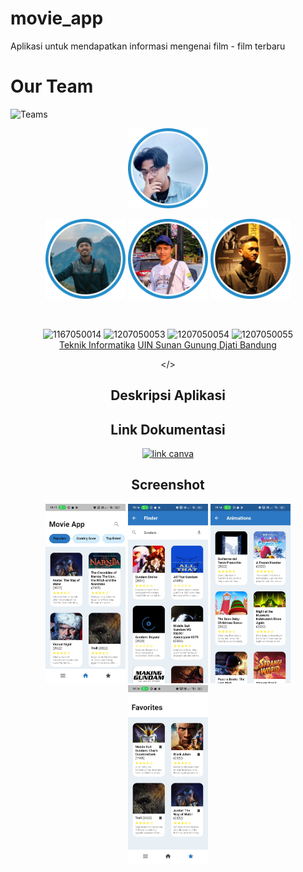 # movie_app

Aplikasi untuk mendapatkan informasi  mengenai film - film terbaru

# Our Team

![Teams](https://img.shields.io/badge/Our%20Team-Team%201-blue)

<div align='center' >

<img src="img/33.jpg" width="128"/> <div style="width:50px;"></div>
<img src="img/11.png" width="128"/>
<img src="img/44.jpg" width="128"/>
<img src="img/22.jpg" width="128"/>

<br>

![1167050014](https://img.shields.io/badge/1167050014-Aji%20Nugraha%20Hidayat-orange)
![1207050053](https://img.shields.io/badge/1207050053-Irpan%20Ibnu%20Solih-orange)
![1207050054](https://img.shields.io/badge/1207050054-Ivan%20Wijayana-orange)
![1207050055](https://img.shields.io/badge/1207050055-Jalalul%20Mu'ti-orange)
<br> [Teknik Informatika](http://if.uinsgd.ac.id/) [UIN Sunan Gunung Djati Bandung](https://uinsgd.ac.id/)

</>


## Deskripsi Aplikasi

## Link Dokumentasi

<div align="center">

[![link canva](https://img.shields.io/badge/Canva-Pitch%20Deck-blue)](https://www.canva.com/design/DAFWILjfEe8/GwYkK-G4pwSfMj8_qWZDGw/edit?utm_content=DAFWILjfEe8&utm_campaign=designshare&utm_medium=link2&utm_source=sharebutton)

</div>


## Screenshot

<div align='center'>

<img src="img/1.jpg" width="128"/>
<img src="img/2.jpg" width="128"/>
<img src="img/3.jpg" width="128"/>
<img src="img/4.jpg" width="128"/>

</div>